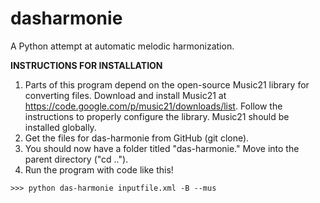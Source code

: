 dasharmonie
===========

A Python attempt at automatic melodic harmonization.


**INSTRUCTIONS FOR INSTALLATION**
1. Parts of this program depend on the open-source Music21 library for converting files. Download and install Music21 at https://code.google.com/p/music21/downloads/list. Follow the instructions to properly configure the library. Music21 should be installed globally.
2. Get the files for das-harmonie from GitHub (git clone).
3. You should now have a folder titled "das-harmonie." Move into the parent directory ("cd ..").
3. Run the program with code like this!
```
>>> python das-harmonie inputfile.xml -B --mus
```
